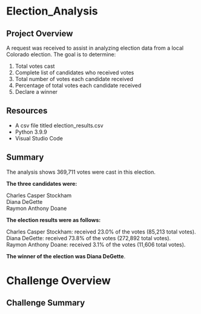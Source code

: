 # Election_Analysis

## Project Overview
A request was received to assist in analyzing election data from a local Colorado election. The goal is to determine:

  1. Total votes cast
  2. Complete list of candidates who received votes
  3. Total number of votes each candidate received
  4. Percentage of total votes each candidate received
  5. Declare a winner

## Resources
  - A csv file titled election_results.csv  
  - Python 3.9.9  
  - Visual Studio Code  

## Summary
The analysis shows 369,711 votes were cast in this election.

**The three candidates were:**  
  
  Charles Casper Stockham  
  Diana DeGette  
  Raymon Anthony Doane  
  
**The election results were as follows:**  
  
  Charles Casper Stockham: received 23.0% of the votes (85,213 total votes).  
  Diana DeGette: received 73.8% of the votes (272,892 total votes).  
  Raymon Anthony Doane: received 3.1% of the votes (11,606 total votes).  
 
 **The winner of the election was Diana DeGette**.

# Challenge Overview

## Challenge Summary
